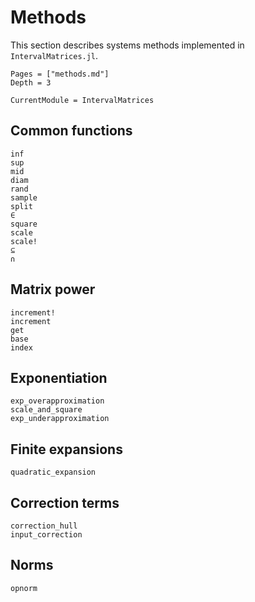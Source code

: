 # Methods

This section describes systems methods implemented in `IntervalMatrices.jl`.

```@contents
Pages = ["methods.md"]
Depth = 3
```

```@meta
CurrentModule = IntervalMatrices
```

## Common functions

```@docs
inf
sup
mid
diam
rand
sample
split
∈
square
scale
scale!
⊆
∩
```

## Matrix power

```@docs
increment!
increment
get
base
index
```

## Exponentiation

```@docs
exp_overapproximation
scale_and_square
exp_underapproximation
```

## Finite expansions

```@docs
quadratic_expansion
```

## Correction terms

```@docs
correction_hull
input_correction
```

## Norms

```@docs
opnorm
```
